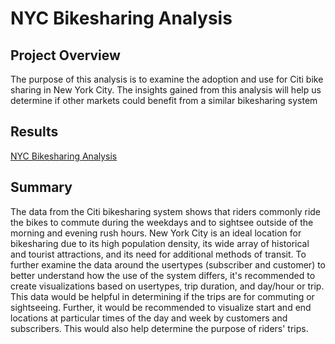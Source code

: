 # NYC Bikesharing Analysis

## Project Overview
The purpose of this analysis is to examine the adoption and use for Citi bike sharing in New York City. The insights gained from this analysis will help us determine if other markets could benefit from a similar bikesharing system

## Results
[NYC Bikesharing Analysis](https://public.tableau.com/views/NYCBikesharingAnalysis_16438541438630/NYCBikesharingAnalysis?:language=en-US&publish=yes&:display_count=n&:origin=viz_share_link)

## Summary
The data from the Citi bikesharing system shows that riders commonly ride the bikes to commute during the weekdays and to sightsee outside of the morning and evening rush hours. New York City is an ideal location for bikesharing due to its high population density, its wide array of historical and tourist attractions, and its need for additional methods of transit. To further examine the data around the usertypes (subscriber and customer) to better understand how the use of the system differs, it's recommended to create visualizations based on usertypes, trip duration, and day/hour or trip. This data would be helpful in determining if the trips are for commuting or sightseeing. Further, it would be recommended to visualize start and end locations at particular times of the day and week by customers and subscribers. This would also help determine the purpose of riders' trips.
